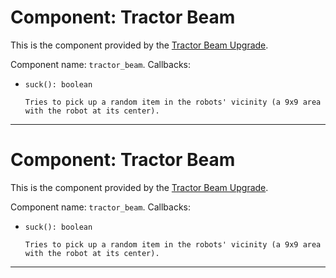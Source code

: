 # Component: Tractor Beam

This is the component provided by the [Tractor Beam
Upgrade](/item/tractor_beam_upgrade).

Component name: `tractor_beam`. Callbacks:

- `suck(): boolean`

      Tries to pick up a random item in the robots' vicinity (a 9x9 area
      with the robot at its center).

------------------------------------------------------------------------

# Component: Tractor Beam

This is the component provided by the [Tractor Beam
Upgrade](/item/tractor_beam_upgrade).

Component name: `tractor_beam`. Callbacks:

- `suck(): boolean`

      Tries to pick up a random item in the robots' vicinity (a 9x9 area
      with the robot at its center).

------------------------------------------------------------------------
